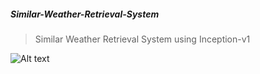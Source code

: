 ##### Similar-Weather-Retrieval-System
> Similar Weather Retrieval System using Inception-v1

![Alt text](C:/github-image/inceptionv1.png)
